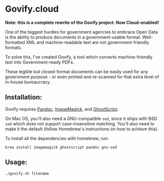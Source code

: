 # Govify.cloud

**Note: this is a complete rewrite of the Govify project. Now Cloud-enabled!**

One of the biggest hurdles for government agencies to embrace Open Data is the ability to produce documents in a government-usable format. Well-formatted XML and machine-readable text are not government-friendly formats.

To solve this, I've created Govify, a tool which converts machine-friendly text into Government-ready PDFs.

These legible but closed-format documents can be easily used for any government purpose - or even printed and re-scanned for that extra level of in-house bureaucracy.

## Installation:

Govify requires [Pandoc](https://pandoc.org/), [ImageMagick](http://www.imagemagick.org/), and [GhostScript](http://www.ghostscript.com/).

On Mac OS, you'll also need a GNU-compatible `sed`, since it ships with BSD `sed` which does not support case-insensitive matching. You'll also need to make it the default (follow Homebrew's instructions on how to achieve this).

To install all the dependencies with homebrew, run:

`brew install imagemagick ghostscript pandoc gnu-sed`

## Usage:

`./govify.sh filename`



